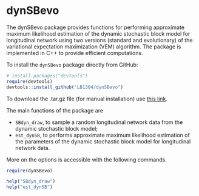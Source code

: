 # dynSBevo
The dynSBevo package provides functions for performing approximate maximum likelihood estimation of the dynamic stochastic block model for longitudinal network using two versions (standard and evolutionary) of the variational expectation maximization (VEM) algorithm. The package is implemented in C++ to provide efficient computations.

To install the `dynSBevo` package directly from GitHub:
```r
# install.packages("devtools")
require(devtools)
devtools::install_github("LB1304/dynSBevo")
```

To download the .tar.gz file (for manual installation) use [this link](https://github.com/LB1304/dynSBevo/archive/main.tar.gz).


The main functions of the package are 
- `SBdyn_draw`, to sample a random longitudinal network data from the dynamic stochastic block model; 
- `est_dynSB`, to performs approximate maximum likelihood estimation of the parameters of the dynamic stochastic block model for longitudinal network data. 

More on the options is accessible with the following commands.

```r
require(dynSBevo)

help("SBdyn_draw")
help("est_dynSB")
```
